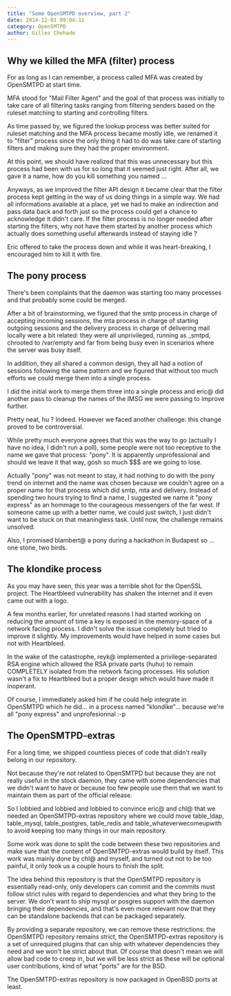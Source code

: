 ```yaml
---
title: "Some OpenSMTPD overview, part 2"
date: 2014-12-01 09:04:11
category: OpenSMTPD
author: Gilles Chehade
---
```


Why we killed the MFA (filter) process
--------------------------------------

For as long as I can remember, a process called MFA was created by OpenSMTPD at start time.

MFA stood for "Mail Filter Agent" and the goal of that process was initially to take care of all filtering tasks ranging from filtering senders based on the ruleset matching to starting and controlling filters.

As time passed by, we figured the lookup process was better suited for ruleset matching and the MFA process became mostly idle, we renamed it to "filter" process since the only thing it had to do was take care of starting filters and making sure they had the proper environment.

At this point, we should have realized that this was unnecessary but this process had been with us for so long that it seemed just right. After all, we gave it a name, how do you kill something you named ...

Anyways, as we improved the filter API design it became clear that the filter process kept getting in the way of us doing things in a simple way. We had all informations available at a place, yet we had to make an indirection and pass data back and forth just so the process could get a chance to acknowledge it didn't care. If the filter process is no longer needed after starting the filters, why not have them started by another process which actually does something useful afterwards instead of staying idle ?

Eric offered to take the process down and while it was heart-breaking, I encouraged him to kill it with fire.

The pony process
----------------

There's been complaints that the daemon was starting too many processes and that probably some could be merged.

After a bit of brainstorming, we figured that the smtp process in charge of accepting incoming sessions, the mta process in charge of starting outgoing sessions and the delivery process in charge of delivering mail locally were a bit related: they were all unprivileged, running as _smtpd, chrooted to /var/empty and far from being busy even in scenarios where the server was busy itself.

In addition, they all shared a common design, they all had a notion of sessions following the same pattern and we figured that without too much efforts we could merge them into a single process.

I did the initial work to merge them three into a single process and eric@ did another pass to cleanup the names of the IMSG we were passing to improve further.

Pretty neat, hu ? Indeed. However we faced another challenge: this change proved to be controversial.

While pretty much everyone agrees that this was the way to go (actually I have no idea, I didn't run a poll), some people were not too receptive to the name we gave that process: "pony". It is apparently unprofessional and should we leave it that way, gosh so much $$$ are we going to lose.

Actually "pony" was not meant to stay, it had nothing to do with the pony trend on internet and the name was chosen because we couldn't agree on a proper name for that process which did smtp, mta and delivery. Instead of spending two hours trying to find a name, I suggested we name it "pony express" as an hommage to the courageous messengers of the far west. If someone came up with a better name, we could just switch, I just didn't want to be stuck on that meaningless task. Until now, the challenge remains unsolved.

Also, I promised blambert@ a pony during a hackathon in Budapest so ... one stone, two birds.

The klondike process
--------------------

As you may have seen, this year was a terrible shot for the OpenSSL project. The Heartbleed vulnerability has shaken the internet and it even came out with a logo.

A few months earlier, for unrelated reasons I had started working on reducing the amount of time a key is exposed in the memory-space of a network facing process. I didn't solve the issue completely but tried to improve it slightly. My improvements would have helped in some cases but not with Heartbleed.

In the wake of the catastrophe, reyk@ implemented a privilege-separated RSA engine which allowed the RSA private parts (huhu) to remain COMPLETELY isolated from the network facing processes. His solution wasn't a fix to Heartbleed but a proper design which would have made it inoperant.

Of course, I immediately asked him if he could help integrate in OpenSMTPD which he did... in a process named "klondike"... because we're all "pony express" and unprofesionnal :-p

The OpenSMTPD-extras
--------------------

For a long time, we shipped countless pieces of code that didn't really belong in our repository.

Not because they're not related to OpenSMTPD but because they are not really useful in the stock daemon, they came with some dependencies that we didn't want to have or because too few people use them that we want to maintain them as part of the official release.

So I lobbied and lobbied and lobbied to convince eric@ and chl@ that we needed an OpenSMTPD-extras repository where we could move table_ldap, table_mysql, table_postgres, table_redis and table_whateverwecomeupwith to avoid keeping too many things in our main repository.

Some work was done to split the code between these two repositories and make sure that the content of OpenSMTPD-extras would build by itself. This work was mainly done by chl@ and myself, and turned out not to be too painful, it only took us a couple hours to finish the split.

The idea behind this repository is that the OpenSMTPD repository is essentially read-only, only developers can commit and the commits must follow strict rules with regard to dependencies and what they bring to the server. We don't want to ship mysql or posgres support with the daemon bringing their dependencies, and that's even more relevant now that they can be standalone backends that can be packaged separately.

By providing a separate repository, we can remove these restrictions: the OpenSMTPD repository remains strict, the OpenSMTPD-extras repository is a set of unrequired plugins that can ship with whatever dependencies they need and we won't be strict about that. Of course that doesn't mean we will allow bad code to creep in, but we will be less strict as these will be optional user contributions, kind of what "ports" are for the BSD.

The OpenSMTPD-extras repository is now packaged in OpenBSD ports at least.
